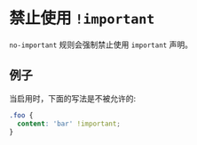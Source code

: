 # 禁止使用 `!important`

`no-important` 规则会强制禁止使用 `important` 声明。

## 例子

当启用时，下面的写法是不被允许的:

```scss
.foo {
  content: 'bar' !important;
}
```

